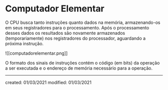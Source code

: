 # Computador Elementar
O CPU busca tanto instruções quanto dados na memória, armazenando-os em seus registradores para o processamento. Após o processamento desses dados os resultados são novamente armazenados (temporariamente) nos registradores do processador, aguardando a próxima instrução.

![[computadorelementar.png]]

O formato dos sinais de instruções contém o código (em bits) da operação a ser executada e o endereço de memória necessário para a operação.

---

created: 01/03/2021
modified: 01/03/2021